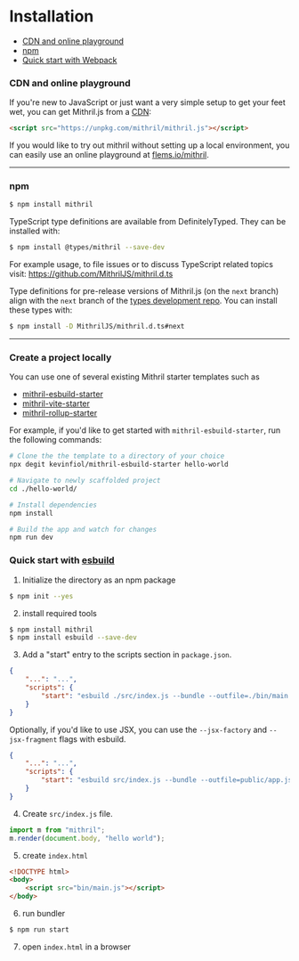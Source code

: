 <!--meta-description
Instructions on how to install Mithril.js
-->

# Installation

- [CDN and online playground](#cdn)
- [npm](#npm)
- [Quick start with Webpack](#quick-start-with-webpack)

### CDN and online playground

If you're new to JavaScript or just want a very simple setup to get your feet wet, you can get Mithril.js from a [CDN](https://en.wikipedia.org/wiki/Content_delivery_network):

```html
<script src="https://unpkg.com/mithril/mithril.js"></script>
```

If you would like to try out mithril without setting up a local environment, you can easily use an online playground at [flems.io/mithril](https://flems.io/mithril).

---

### npm

```bash
$ npm install mithril
```

TypeScript type definitions are available from DefinitelyTyped. They can be installed with:

```bash
$ npm install @types/mithril --save-dev
```

For example usage, to file issues or to discuss TypeScript related topics visit: https://github.com/MithrilJS/mithril.d.ts

Type definitions for pre-release versions of Mithril.js (on the `next` branch) align with the `next` branch of the [types development repo](https://github.com/MithrilJS/mithril.d.ts/tree/next). You can install these types with:

```bash
$ npm install -D MithrilJS/mithril.d.ts#next
```

---

### Create a project locally

You can use one of several existing Mithril starter templates such as
* [mithril-esbuild-starter](https://github.com/kevinfiol/mithril-esbuild-starter)
* [mithril-vite-starter](https://github.com/ArthurClemens/mithril-vite-starter)
* [mithril-rollup-starter](https://github.com/kevinfiol/mithril-rollup-starter)

For example, if you'd like to get started with `mithril-esbuild-starter`, run the following commands:
```bash
# Clone the the template to a directory of your choice
npx degit kevinfiol/mithril-esbuild-starter hello-world

# Navigate to newly scaffolded project
cd ./hello-world/

# Install dependencies
npm install

# Build the app and watch for changes
npm run dev
```

### Quick start with [esbuild](https://esbuild.github.io/)

1. Initialize the directory as an npm package
```bash
$ npm init --yes
```

2. install required tools
```bash
$ npm install mithril
$ npm install esbuild --save-dev
```

3. Add a "start" entry to the scripts section in `package.json`.
```json
{
	"...": "...",
	"scripts": {
		"start": "esbuild ./src/index.js --bundle --outfile=./bin/main.js --watch"
	}
}
```

Optionally, if you'd like to use JSX, you can use the `--jsx-factory` and `--jsx-fragment` flags with esbuild.

```json
{
	"...": "...",
	"scripts": {
		"start": "esbuild src/index.js --bundle --outfile=public/app.js --jsx-factory=m --jsx-fragment='\"[\"' --watch"
	}
}
```

4. Create `src/index.js` file.
```javascript
import m from "mithril";
m.render(document.body, "hello world");
```

5. create `index.html`
```html
<!DOCTYPE html>
<body>
	<script src="bin/main.js"></script>
</body>
```

6. run bundler
```bash
$ npm run start
```

7. open `index.html` in a browser
